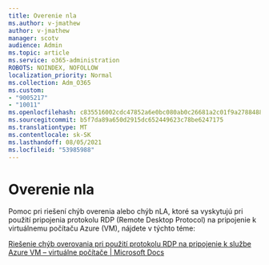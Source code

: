 ```yaml
---
title: Overenie nla
ms.author: v-jmathew
author: v-jmathew
manager: scotv
audience: Admin
ms.topic: article
ms.service: o365-administration
ROBOTS: NOINDEX, NOFOLLOW
localization_priority: Normal
ms.collection: Adm_O365
ms.custom:
- "9005217"
- "10011"
ms.openlocfilehash: c835516002cdc47852a6e0bc080ab0c26681a2c01f9a2788488cad092d347aca
ms.sourcegitcommit: b5f7da89a650d2915dc652449623c78be6247175
ms.translationtype: MT
ms.contentlocale: sk-SK
ms.lasthandoff: 08/05/2021
ms.locfileid: "53985988"
---
```

# <a name="nla-authentication"></a>Overenie nla

Pomoc pri riešení chýb overenia alebo chýb nLA, ktoré sa vyskytujú pri použití pripojenia protokolu RDP (Remote Desktop Protocol) na pripojenie k virtuálnemu počítaču Azure (VM), nájdete v týchto téme:

[Riešenie chýb overovania pri použití protokolu RDP na pripojenie k službe Azure VM – virtuálne počítače | Microsoft Docs](https://docs.microsoft.com/troubleshoot/azure/virtual-machines/cannot-connect-rdp-azure-vm)
